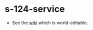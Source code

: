 # s-124-service
* See the [wiki](https://github.com/amsa-code/s-124-service/wiki) which is world-editable.

